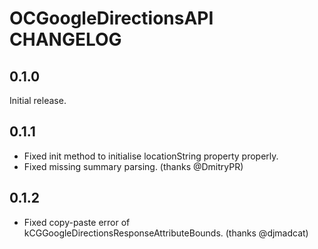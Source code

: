 # OCGoogleDirectionsAPI CHANGELOG

## 0.1.0

Initial release.


## 0.1.1

- Fixed init method to initialise locationString property properly.
- Fixed missing summary parsing. (thanks @DmitryPR)


## 0.1.2 

- Fixed copy-paste error of kCGGoogleDirectionsResponseAttributeBounds. (thanks @djmadcat)